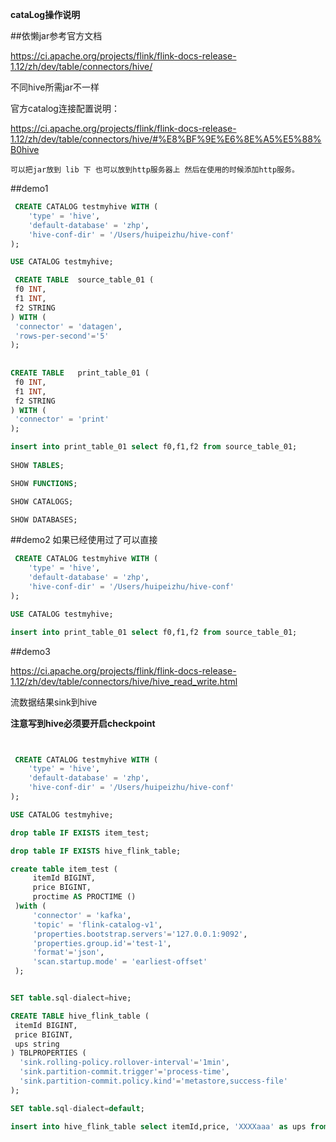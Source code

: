 **cataLog操作说明**

##依懒jar参考官方文档 

https://ci.apache.org/projects/flink/flink-docs-release-1.12/zh/dev/table/connectors/hive/

不同hive所需jar不一样

官方catalog连接配置说明：

https://ci.apache.org/projects/flink/flink-docs-release-1.12/zh/dev/table/connectors/hive/#%E8%BF%9E%E6%8E%A5%E5%88%B0hive


`可以把jar放到 lib 下 也可以放到http服务器上 然后在使用的时候添加http服务。`

##demo1
~~~~ sql
 CREATE CATALOG testmyhive WITH (
    'type' = 'hive',
    'default-database' = 'zhp',
    'hive-conf-dir' = '/Users/huipeizhu/hive-conf'
);

USE CATALOG testmyhive;

 CREATE TABLE  source_table_01 (
 f0 INT,
 f1 INT,
 f2 STRING
) WITH (
 'connector' = 'datagen',
 'rows-per-second'='5'
);
 
 
CREATE TABLE   print_table_01 (
 f0 INT,
 f1 INT,
 f2 STRING
) WITH (
 'connector' = 'print'
);

insert into print_table_01 select f0,f1,f2 from source_table_01;
 
SHOW TABLES;

SHOW FUNCTIONS;

SHOW CATALOGS;

SHOW DATABASES;
 ~~~~ 


##demo2
如果已经使用过了可以直接
~~~~ sql
 CREATE CATALOG testmyhive WITH (
    'type' = 'hive',
    'default-database' = 'zhp',
    'hive-conf-dir' = '/Users/huipeizhu/hive-conf'
);

USE CATALOG testmyhive;

insert into print_table_01 select f0,f1,f2 from source_table_01;
 ~~~~ 


##demo3

https://ci.apache.org/projects/flink/flink-docs-release-1.12/zh/dev/table/connectors/hive/hive_read_write.html

流数据结果sink到hive 

**注意写到hive必须要开启checkpoint**

~~~~ sql


 CREATE CATALOG testmyhive WITH (
    'type' = 'hive',
    'default-database' = 'zhp',
    'hive-conf-dir' = '/Users/huipeizhu/hive-conf'
);

USE CATALOG testmyhive;

drop table IF EXISTS item_test;

drop table IF EXISTS hive_flink_table;

create table item_test ( 
     itemId BIGINT,
     price BIGINT,
     proctime AS PROCTIME ()
 )with ( 
     'connector' = 'kafka',
     'topic' = 'flink-catalog-v1',  
     'properties.bootstrap.servers'='127.0.0.1:9092',
     'properties.group.id'='test-1',
     'format'='json',
     'scan.startup.mode' = 'earliest-offset'
 );


SET table.sql-dialect=hive;

CREATE TABLE hive_flink_table (
 itemId BIGINT, 
 price BIGINT, 
 ups string
) TBLPROPERTIES (
  'sink.rolling-policy.rollover-interval'='1min',
  'sink.partition-commit.trigger'='process-time',
  'sink.partition-commit.policy.kind'='metastore,success-file'
);

SET table.sql-dialect=default;

insert into hive_flink_table select itemId,price, 'XXXXaaa' as ups from item_test;
 ~~~~ 
